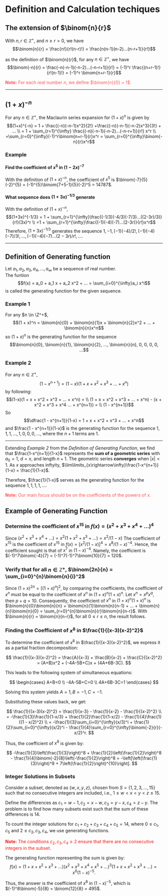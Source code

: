 # Definition and Calculation techiques

## The extension of $\binom{n}{r}$

With $n, r \in \mathbb{Z}^+$, and $n \geq r \gt 0$, we have
$$\binom{n}{r} = \frac{n!}{r!(n-r)!} = \frac{n(n-1)(n-2)...(n-r+1)}{r!}$$

as the definition of $\binom{n}{r}$, for any $n \in \mathbb{Z}^+$, we have
$$\binom{-n}{r} = \frac{-n(-n-1)(-n-2)...(-n-r+1)}{r!} = (-1)^r \frac{(n+r-1)!}{r!(n-1)!} = (-1)^r \binom{n+r-1}{r}$$

<font color=#FF5151>**Note:** For each *real* number $n$, we define $\binom{n}{0} = 1$.</font>

---

## $(1 + x)^{-n}$

For any $n \in \mathbb{Z}^+$, the Maclaurin series expansion for $(1+x)^n$ is given by
$$(1+x)^{-n} = 1 + \frac{(-n)(-n-1)x^2}{2!} +\frac{(-n)(-n-1)(-n-2)x^3}{3!} + ... \\ = 1 + \sum_{r=1}^{\infty} \frac{(-n)(-n-1)(-n-2)...(-n-r+1)}{r!} x^r \\ =\sum_{r=0}^{\infty}(-1)^r\binom{n+r-1}{r}x^r = \sum_{r=0}^{\infty}\binom{-n}{r}x^r$$

### Example

#### Find the coefficient of $x^5$ in $(1-2x)^{-7}$

With the definition of $(1 + x)^{-n}$, the coefficient of $x^5$ is $\binom{-7}{5}(-2)^{5} = (-1)^{5}\binom{7+5-1}{5}(-2)^5 = 14787$.

#### What sequence does $(1+3x)^{-1/3}$ generate

With the definition of $(1+x)^{-n}$,  
$$(1+3x)^{-1/3} = 1 + \sum_{r=1}^{\infty}\frac{(-1/3)(-4/3)(-7/3)...((2-3r)/3)}{r!}(3x)^r \\ =1 + \sum_{r=1}^{\infty}\frac{(-1)(-4)(-7)...(2-3r)}{r!}x^r$$
Therefore, $(1+3x)^{-1/3}$ generates the sequence $1, -1, (-1)(-4)/2!, (-1)(-4)(-7)/3!, ..., (-1)(-4)(-7)...(2-3r)/r!, ...$.

---

## Definition of Generating function

Let $a_1, a_2, a_3, a_4, ..., a_{\infty}$ be a sequence of real number.  
The funtion
$$f(x) = a_0 + a_1 x + a_2 x^2 + ... = \sum_{i=0}^{\infty}a_i x^i$$
is called the generating function for the given sequence.

### Example 1

For any $n \in \Z^+$,  
$$(1 + x)^n = \binom{n}{0} + \binom{n}{1}x + \binom{n}{2}x^2 + ... + \binom{n}{n}x^n$$
so $(1 + x)^n$ is the generating function for the sequence
$$\binom{n}{0}, \binom{n}{1}, \binom{n}{2}, ..., \binom{n}{n}, 0, 0, 0, 0, ...$$

### Example 2

For any $n \in \mathbb{Z}^+$,
$$(1 - x^{n+1}) = (1 - x)(1 + x + x^2 + x^3 + ... + x^n)$$
by following:
$$(1-x)(1 + x + x^2 + x^3 + ... + x^n) = \\
(1 + x + x^2 + x^3 + ... + x^n) - (x + x^2 + x^3 + x^4 ... + x^{n+1}) = \\
(1 - x^{n+1})$$
So
$$\dfrac{1 - x^{n+1}}{1-x} = 1 + x + x^2 + x^3 + ... + x^n$$
and $\frac{1 - x^{n+1}}{1-x}$ is the generating function for the sequence $1, 1, 1, ..., 1, 0, 0, 0, ...$, where the $n+1$ terms are $1$.

---

Extending *Example 2* from the *Definition of Generating Function*, we find that $\frac{1-x^{n+1}}{1-x}$ represents the **sum of a geometric series** with $a_0 = 1$, $d = x$, and length $n+1$. The geometric series **converges** when $|x| < 1$. As $x$ approaches inftyity, $\lim\limits_{x\rightarrow\infty}\frac{1-x^{n+1}}{1-x} = \frac{1}{1-x}$.

Therefore, $\frac{1}{1-x}$ serves as the generating function for the sequence $1, 1, 1, 1, \ldots$.

<font color=#FF5151>**Note:** Our main focus should be on the coefficients of the powers of $x$.</font>

## Example of Generating Function

### Determine the coefficient of $x^{15}$ in $f(x) = (x^2 + x^3 + x^4 + ...)^4$

Since $(x^2 + x^3 + x^4 +...) = x^2(1 + x^2 + x^3 +...) = x^2 / (1-x)$
The coefficient of $x^{15}$ is the coefficient of $x^{15}$ in $f(x) = [x^2/(1-x)]^4 = x^8 / (1-x)^{-4}$.
Hence, the coefficient sought is that of $x^7$ in $(1-x)^{-4}$.
Namely, the coefficient is $(-1)^7\binom{-4}{7} = (-1)^7(-1)^7\binom{10}{7} = 120$.

### Verify that for all $n \in \mathbb{Z}^+$, $\binom{2n}{n} = \sum_{i=0}^{n}\binom{n}{i}^2$

Since $(1+x)^{2n} = [(1+x)^n]^2$, by comparing the coefficients, the coefficient of $x^n$ must be equal to the coefficient of $x^n$ in $(1+x)^n(1+x)^n$.
Let $x^n = x^px^q$, then $p+q=10$. Consequently, the coefficient of $x^n$ in $(1+x)^n(1+x)^n$ is $\binom{n}{0}\binom{n}{n} + \binom{n}{1}\binom{n}{n-1} + ... + \binom{n}{n}\binom{n}{0} = \sum_{r=0}^{n}\binom{n}{r}\binom{n}{n-r}$.
With $\binom{n}{r} = \binom{n}{n-r}$, for all $0 \leq r \leq n$, the result follows.

### Finding the Coefficient of $x^8$ in $\frac{1}{(x-3)(x-2)^2}$

To determine the coefficient of $x^8$ in $\frac{1}{(x-3)(x-2)^2}$, we express it as a partial fraction decomposition:

$$
\frac{1}{(x-3)(x-2)^2} = \frac{A}{x-3} + \frac{B}{x-2} + \frac{C}{(x-2)^2} = (A+B)x^2 + (-4A-5B+C)x + (4A+6B-3C).
$$

This leads to the following system of simultaneous equations:

$$
\begin{cases}
A+B=0 \\
-4A-5B+C=0 \\
4A+6B-3C=1
\end{cases}
$$

Solving this system yields $A=1, B=-1, C=-1$.

Substituting these values back, we get:

$$
\frac{1}{(x-3)(x-2)^2} = \frac{1}{x-3} - \frac{1}{x-2} - \frac{1}{(x-2)^2} \\
= -\frac{1}{3}\frac{1}{1-x/3} + \frac{1}{2}\frac{1}{1-x/2} - \frac{1}{4}\frac{1}{(1 - x/2)^2} \\
= -\frac{1}{3}\sum_{i=0}^{\infty}(x/3)^i + \frac{1}{2}\sum_{i=0}^{\infty}(x/2)^i - \frac{1}{4}\sum_{r=0}^{\infty}\binom{-2}{r}(-x/2)^r.
$$

Thus, the coefficient of $x^8$ is given by:

$$
-\frac{1}{3}\left(\frac{1}{3}\right)^8 + \frac{1}{2}\left(\frac{1}{2}\right)^8 - \frac{1}{4}\binom{-2}{8}\left(-\frac{1}{2}\right)^8 = -\left[\left(\frac{1}{3}\right)^9 + 7\left(\frac{1}{2}\right)^{10}\right].
$$

### Integer Solutions in Subsets

Consider a subset, denoted as $\{ w, x, y, z \}$, chosen from $S = \{ 1, 2, 3, ..., 15 \}$ such that no consecutive integers are included, i.e., $1 \leq w \lt x \lt y \lt z \leq 15$.

Define the differences as $c_1 = w-1, c_2 = x-w, c_3 = y-x, c_4 = z-y$. The problem is to find how many subsets exist such that the sum of these differences is 14.

To count the integer solutions for $c_1 + c_2 + c_3 + c_4 + c_5 = 14$, where $0 \leq c_1, c_5$ and $2 \leq c_2, c_3, c_4$, we use generating functions.

<font color=#F5151>**Note:** The conditions $c_2, c_3, c_4 \geq 2$ ensure that there are no consecutive integers in the subset.</font>

The generating function representing the sum is given by:
$$
f(x) = (1 + x + x^2 + x^3 + \ldots)(x^2 + x^3 + x^4 + x^5 + \ldots)^3 (1 + x + x^2 + x^3 + \ldots) = x^6(1-x)^{-5}.
$$

Thus, the answer is the coefficient of $x^{8}$ in $(1-x)^{-5}$, which is $(-1)^8\binom{-5}{8} = \binom{12}{8} = 495$.
